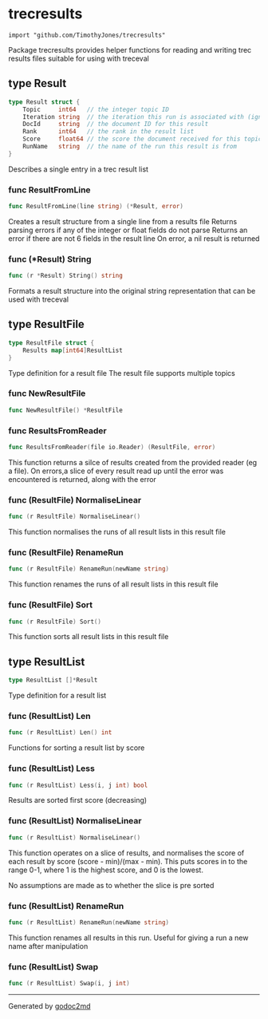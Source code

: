 
# trecresults
    import "github.com/TimothyJones/trecresults"

Package trecresults provides helper functions for reading and writing trec results files
suitable for using with treceval







## type Result
``` go
type Result struct {
    Topic     int64   // the integer topic ID
    Iteration string  // the iteration this run is associated with (ignored by treceval)
    DocId     string  // the document ID for this result
    Rank      int64   // the rank in the result list
    Score     float64 // the score the document received for this topic
    RunName   string  // the name of the run this result is from
}
```
Describes a single entry in a trec result list









### func ResultFromLine
``` go
func ResultFromLine(line string) (*Result, error)
```
Creates a result structure from a single line from a results file
Returns parsing errors if any of the integer or float fields do not parse
Returns an error if there are not 6 fields in the result line
On error, a nil result is returned




### func (\*Result) String
``` go
func (r *Result) String() string
```
Formats a result structure into the original string representation that can be used with treceval



## type ResultFile
``` go
type ResultFile struct {
    Results map[int64]ResultList
}
```
Type definition for a result file
The result file supports multiple topics









### func NewResultFile
``` go
func NewResultFile() *ResultFile
```

### func ResultsFromReader
``` go
func ResultsFromReader(file io.Reader) (ResultFile, error)
```
This function returns a silce of results created from the
provided reader (eg a file).
On errors,a slice of every result read up until the error was encountered is
returned, along with the error




### func (ResultFile) NormaliseLinear
``` go
func (r ResultFile) NormaliseLinear()
```
This function normalises the runs of all result lists in this result file



### func (ResultFile) RenameRun
``` go
func (r ResultFile) RenameRun(newName string)
```
This function renames the runs of all result lists in this result file



### func (ResultFile) Sort
``` go
func (r ResultFile) Sort()
```
This function sorts all result lists in this result file



## type ResultList
``` go
type ResultList []*Result
```
Type definition for a result list











### func (ResultList) Len
``` go
func (r ResultList) Len() int
```
Functions for sorting a result list by score



### func (ResultList) Less
``` go
func (r ResultList) Less(i, j int) bool
```
Results are sorted first score (decreasing)



### func (ResultList) NormaliseLinear
``` go
func (r ResultList) NormaliseLinear()
```
This function operates on a slice of results, and normalises the score
of each result by score (score - min)/(max - min). This puts scores
in to the range 0-1, where 1 is the highest score, and 0 is the lowest.

No assumptions are made as to whether the slice is pre sorted



### func (ResultList) RenameRun
``` go
func (r ResultList) RenameRun(newName string)
```
This function renames all results in this run. Useful for giving a run a new name
after manipulation



### func (ResultList) Swap
``` go
func (r ResultList) Swap(i, j int)
```








- - -
Generated by [godoc2md](http://godoc.org/github.com/davecheney/godoc2md)
